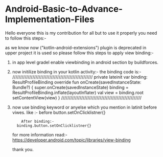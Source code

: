 # Android-Basic-to-Advance-Implementation-Files

Hello everyone this is my contribution for all but to use it properly you need to follow this steps:-

as we know now ("kotlin-android-extensions") plugin is deprecated in upper project it is used so please follow this steps to apply view binding:-
1. in app level gradel enable viewbinding in android section by buildforces.
2. now initilize binding in your kotlin activity:-
   the binding code is:-
   ////////////////////////////////////////////////////
   private lateinit var binding: ResultProfileBinding
override fun onCreate(savedInstanceState: Bundle?) {
    super.onCreate(savedInstanceState)
    binding = ResultProfileBinding.inflate(layoutInflater)
    val view = binding.root
    setContentView(view)
}
 ////////////////////////////////////////////////////
3. now use binding keyword or anyelse which you mention in latinit before viwes.
   like :- before
           button.setOnClicklistner{}

           After binding:-
         binding.button.setOnClicklistner{}

   for more information read:-
   https://developer.android.com/topic/libraries/view-binding

   thank you.
